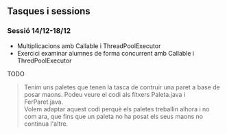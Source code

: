 ## Tasques i sessions

### Sessió 14/12-18/12
- Multiplicacions amb Callable i ThreadPoolExecutor
- Exercici examinar alumnes de forma concurrent amb Callable i ThredPoolExecutor

 TODO
> Tenim uns paletes que tenen la tasca de contruir una paret a base de posar maons.
> Podeu veure el codi als fitxers Paleta.java i FerParet.java.  
> Volem adaptar aquest codi perquè els paletes treballin alhora i no com ara, que fins que un paleta no ha posat els seus maons no continua l'altre.  
>

